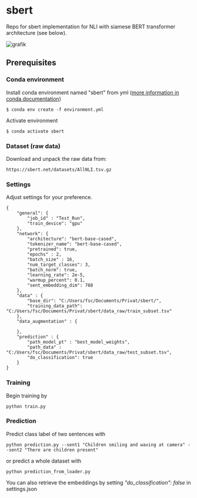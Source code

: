# sbert
Repo for sbert implementation for NLI with siamese BERT transformer architecture (see below).

![grafik](https://user-images.githubusercontent.com/9453363/141699750-f6ce924f-cad9-4742-b6bb-5de870468792.png)
## Prerequisites

### Conda environment

Install conda environment named "sbert" from yml ([more information in conda documentation](https://docs.conda.io/projects/conda/en/latest/user-guide/tasks/manage-environments.html))

```
$ conda env create -f environment.yml
```

Activate environment

```
$ conda activate sbert
```

### Dataset (raw data)

Download and unpack the raw data from:

```
https://sbert.net/datasets/AllNLI.tsv.gz
```

### Settings
Adjust settings for your preference.
```
{
    "general": {
        "job_id" : "Test_Run",
        "train_device": "gpu"
    },
    "network": {
        "architecture": "bert-base-cased",
        "tokenizer_name": "bert-base-cased",
        "pretrained": true,
        "epochs" : 2,
        "batch_size" : 16, 
        "num_target_classes": 3,
        "batch_norm": true,
        "learning_rate": 2e-5,
        "warmup_percent": 0.1,
        "sent_embedding_dim": 768
    },  
    "data" : {
        "base_dir": "C:/Users/fsc/Documents/Privat/sbert/",
        "training_data_path": "C:/Users/fsc/Documents/Privat/sbert/data_raw/train_subset.tsv"
    },
    "data_augmentation" : {
        
    },
    "prediction" : {
        "path_model_pt" : "best_model_weights",
        "path_data" : "C:/Users/fsc/Documents/Privat/sbert/data_raw/test_subset.tsv",
        "do_classification": true
    }   
}
```

### Training
Begin training by
```{python}
python train.py
```

### Prediction
Predict class label of two sentences with
```{python}
python prediction.py --sent1 "Children smiling and waving at camera" --sent2 "There are children present"
```
or predict a whole dataset with
```{python}
python prediction_from_loader.py
```
You can also retrieve the embeddings by setting *"do_classification": false* in settings.json
